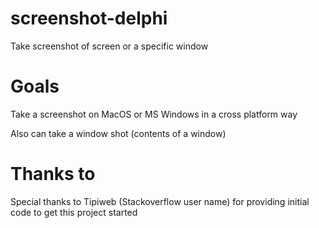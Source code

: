 # screenshot-delphi
Take screenshot of screen or a specific window

# Goals
Take a screenshot on MacOS or MS Windows in a cross platform way

Also can take a window shot (contents of a window)

# Thanks to
Special thanks to Tipiweb (Stackoverflow user name) for providing initial code to get this project started
